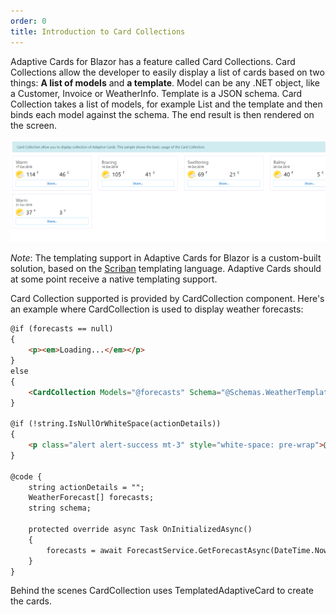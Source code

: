 ```yaml
---
order: 0
title: Introduction to Card Collections
---
```


Adaptive Cards for Blazor has a feature called Card Collections. Card Collections allow the developer to easily display a list of cards based on two things: **A list of models** and **a template**. Model can be any .NET object, like a Customer, Invoice or WeatherInfo. Template is a JSON schema. Card Collection takes a list of models, for example List<WeatherInfo> and the template and then binds each model against the schema. The end result is then rendered on the screen. 

![](2019-10-16-08-28-39.png)

*Note*: The templating support in Adaptive Cards for Blazor is a custom-built solution, based on the [Scriban](https://github.com/lunet-io/scriban) templating language. Adaptive Cards should at some point receive a native templating support.

Card Collection supported is provided by CardCollection component. Here's an example where CardCollection is used to display weather forecasts:

```html {.line-numbers}
@if (forecasts == null)
{
    <p><em>Loading...</em></p>
}
else
{
    <CardCollection Models="@forecasts" Schema="@Schemas.WeatherTemplated"></CardCollection>
}

@if (!string.IsNullOrWhiteSpace(actionDetails))
{
    <p class="alert alert-success mt-3" style="white-space: pre-wrap">@actionDetails</p>
}

@code {
    string actionDetails = "";
    WeatherForecast[] forecasts;
    string schema;

    protected override async Task OnInitializedAsync()
    {
        forecasts = await ForecastService.GetForecastAsync(DateTime.Now);
    }
}
```

Behind the scenes CardCollection uses TemplatedAdaptiveCard to create the cards. 